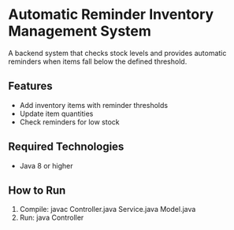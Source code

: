 # Automatic Reminder Inventory Management System

A backend system that checks stock levels and provides automatic reminders when items fall below the defined threshold.

## Features
- Add inventory items with reminder thresholds
- Update item quantities
- Check reminders for low stock

## Required Technologies
- Java 8 or higher

## How to Run
1. Compile: javac Controller.java Service.java Model.java
2. Run: java Controller
